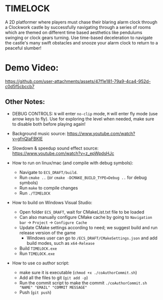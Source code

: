 # TIMELOCK
A 2D platformer where players must chase their blaring alarm clock through a Clockwork castle by successfully navigating through a series of rooms which are themed on different time based aesthetics like pendulums swinging or clock gears turning. Use time-based deceleration to navigate the castle's many swift obstacles and snooze your alarm clock to return to a peaceful slumber!

# Demo Video:
https://github.com/user-attachments/assets/47f1e181-79a9-4ca4-952d-c0d5f5cbccb7




## Other Notes:
- DEBUG CONTROLS: `N` will enter `no-clip` mode, `M` will enter fly mode (use arrow keys to fly). Use for exploring the level when needed, make sure to disable both before playing again!
- Background music source: https://www.youtube.com/watch?v=gfnQIaFBKIE
- Slowdown & speedup sound effect source: https://www.youtube.com/watch?v=z_epWpdsHJc
- How to run on linux/mac (and compile with debug symbols):
  - Navigate to `ECS_DRAFT/build`.
  - Run `cmake ..` (or `cmake -DCMAKE_BUILD_TYPE=Debug ..` for debug symbols)
  - Run `make` to compile changes
  - Run `./TIMELOCK`

- How to build on Windows Visual Studio:
  - Open folder `ECS_DRAFT`, wait for CMakeList.txt file to be loaded
  - Can also manually configure CMake cache by going to `Navigation bar` -> `Project` -> `Configure Cache`
  - Update CMake settings according to need; we suggest build and run release version of the game
    - Windows user can go to `/ECS_DRAFT/CMakeSettings.json` and add build modes, such as `x64-Release`
  - Build `TIMELOCK.exe`
  - Run `TIMELOCK.exe`
 
- How to use co author script:
    - make sure it is executable (`chmod +x ./coAuthorCommit.sh`)
    - Add all the files to git (`git add -p`)
    - Run the commit script to make the commit `./coAuthorCommit.sh "NAME" "EMAIL" "COMMIT MESSAGE"`
    - Push (`git push`)
